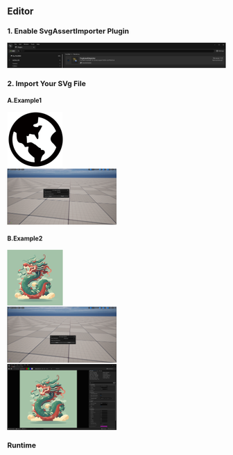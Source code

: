 ## Editor
### 1. Enable SvgAssertImporter Plugin
![20240123224438.png](images%2F20240123224438.png)
### 2. Import Your SVg File
#### A.Example1
<img src="images/earth.svg" alt="svg" width="128" height="128"> <br>
<img src="images/20240123225335.png" alt="svg" width="50%" width="50%"> <br>

#### B.Example2
<img src="images/long.svg" alt="svg" width="128" height="128"><br>
<img src="images/20240123225533.png" alt="svg" width="50%" width="50%"> <br>
<img src="images/20240123225541.png" alt="svg" width="50%" width="50%"> <br>
### Runtime

